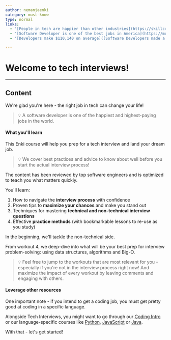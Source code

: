 ```yaml
---
author: nemanjaenki
category: must-know
type: normal
links:
  - '[People in tech are happier than other industries](https://skillcrush.com/blog/happy-tech-jobs/){blog}'
  - '[Software Developer is one of the best jobs in America](https://money.usnews.com/careers/best-jobs/rankings/the-100-best-jobs){article}'
  - '[Developers make $110,140 on average]([Software Developers made a median salary of $110,140 in 2020](https://money.usnews.com/careers/best-jobs/software-developer)){article}'

---
```


# Welcome to tech interviews!

---
## Content

We're glad you're here - the right job in tech can change your life! 

> 💡 A software developer is one of the happiest and highest-paying jobs in the world. 

#### What you'll learn

This Enki course will help you prep for a tech interview and land your dream job.

> 💡 We cover best practices and advice to know about well before you start the actual interview process!

The content has been reviewed by top software engineers and is optimized to teach you what matters quickly. 

You'll learn:

1. How to navigate the **interview process** with confidence
2. Proven tips to **maximize your chances** and make you stand out 
3. Techniques for mastering **technical and non-technical interview questions**
4. Effective **practice methods** (with bookmarkable lessons to re-use as you study)  

In the beginning, we'll tackle the non-technical side. 

From workout 4, we deep-dive into what will be your best prep for interview problem-solving: using data structures, algorithms and Big-O.

> 💡 Feel free to jump to the workouts that are most relevant for you - especially if you're not in the interview process right now! And maximize the impact of every workout by leaving comments and engaging with others.

#### Leverage other resources

One important note - if you intend to get a coding job, you must get pretty good at coding in a specific language. 

Alongside Tech Interviews, you might want to go through our [Coding Intro](https://app.enki.com/skill/coding-intro) or our language-specific courses like [Python](https://app.enki.com/skill/python), [JavaScript](https://app.enki.com/skill/javascript) or [Java](https://app.enki.com/skill/coding-intro).

With that - let's get started!
